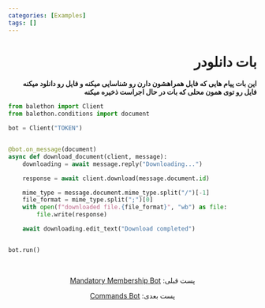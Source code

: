 ```yaml
---
categories: [Examples]
tags: []
---
```


<h1 align="right" dir="rtl">بات دانلودر</h1>

<p align="right" dir="rtl"><strong>این بات پیام هایی که فایل همراهشون دارن رو شناسایی میکنه و فایل رو دانلود میکنه<br/>
فایل رو توی همون محلی که بات در حال اجراست ذخیره میکنه</strong></p>

```python
from balethon import Client
from balethon.conditions import document

bot = Client("TOKEN")


@bot.on_message(document)
async def download_document(client, message):
    downloading = await message.reply("Downloading...")

    response = await client.download(message.document.id)

    mime_type = message.document.mime_type.split("/")[-1]
    file_format = mime_type.split(";")[0]
    with open(f"downloaded file.{file_format}", "wb") as file:
        file.write(response)

    await downloading.edit_text("Download completed")


bot.run()
```

<br>

<p align="center" dir="rtl">پست قبلی: <a href="https://balethon.ir/posts/mandatory-membership-bot">Mandatory Membership Bot</a></p>

<p align="center" dir="rtl">پست بعدی: <a href="https://balethon.ir/posts/commands-bot">Commands Bot</a></p>